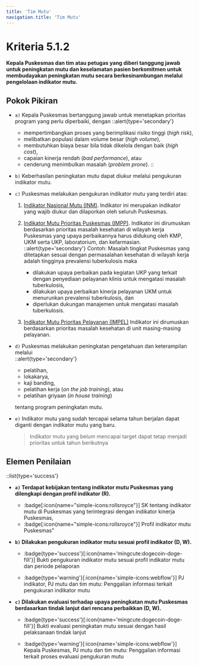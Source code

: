 ```yaml
---
title: 'Tim Mutu'
navigation.title: 'Tim Mutu'
---
```


# Kriteria 5.1.2 
**Kepala Puskesmas dan tim atau petugas yang diberi tanggung jawab untuk peningkatan mutu dan keselamatan pasien berkomitmen untuk membudayakan peningkatan mutu secara berkesinambungan melalui pengelolaan indikator mutu.** 



## Pokok Pikiran 

- `a)` Kepala Puskesmas bertanggung jawab untuk menetapkan prioritas program yang perlu diperbaiki, dengan 
  ::alert{type='secondary'}
  - mempertimbangkan proses yang berimplikasi risiko tinggi (*high risk*), 
  - melibatkan populasi dalam volume besar (*high volume*), 
  - membutuhkan biaya besar bila tidak dikelola dengan baik (*high cost*), 
  - capaian kinerja rendah (*bad performance*), atau 
  - cenderung menimbulkan masalah (*problem prone*). 
  ::
- `b)` Keberhasilan peningkatan mutu dapat diukur melalui pengukuran indikator mutu. 

- `c)` Puskesmas melakukan pengukuran indikator mutu yang terdiri atas: 
  1. [Indikator Nasional Mutu (INM)](). Indikator ini merupakan indikator yang wajib diukur dan dilaporkan oleh seluruh Puskesmas. 
  1. [Indikator Mutu Prioritas Puskesmas (IMPP)](). Indikator ini dirumuskan berdasarkan prioritas masalah kesehatan di wilayah kerja Puskesmas yang upaya perbaikannya harus didukung oleh KMP, UKM serta UKP, laboratorium, dan kefarmasian. 
      ::alert{type='secondary'}
      Contoh: Masalah tingkat Puskesmas yang ditetapkan sesuai dengan permasalahan  kesehatan  di wilayah kerja adalah tingginya prevalensi tuberkulosis maka 
       - dilakukan upaya perbaikan pada kegiatan UKP yang terkait dengan penyediaan pelayanan klinis untuk mengatasi masalah tuberkulosis, 
       - dilakukan upaya perbaikan kinerja pelayanan UKM untuk menurunkan prevalensi tuberkulosis, dan 
       - diperlukan dukungan manajemen untuk mengatasi masalah tuberkulosis. 


  1. [Indikator Mutu Prioritas Pelayanan (IMPEL)]() Indikator ini dirumuskan berdasarkan prioritas masalah kesehatan di unit masing-masing pelayanan. 

- `d)` Puskesmas melakukan peningkatan pengetahuan dan keterampilan  melalui  
  ::alert{type='secondary'}
  - pelatihan,  
  - lokakarya,   
  - kaji banding, 
  - pelatihan kerja (*on the job training*), atau 
  - pelatihan griyaan (*in house training*) 
  
  tentang program peningkatan mutu. 

- `e)` Indikator mutu yang sudah tercapai selama tahun berjalan dapat diganti dengan indikator mutu yang baru. 
  > Indikator mutu yang belum mencapai target dapat tetap menjadi prioritas untuk tahun berikutnya 
 
## Elemen Penilaian 
::list{type='success'}
- **`a)` Terdapat kebijakan tentang indikator mutu Puskesmas yang dilengkapi dengan profil indikator (R).**

  - :badge[:icon{name="simple-icons:rollsroyce"}] SK tentang indikator mutu di Puskesmas yang terintegrasi dengan indikator kinerja Puskesmas, 
  - :badge[:icon{name="simple-icons:rollsroyce"}] Profil indikator mutu Puskesmas" 

- **`b)` Dilakukan pengukuran indikator mutu sesuai profil indikator (D, W).**

  - :badge{type='success'}[:icon{name='mingcute:dogecoin-doge-fill'}] Bukti pengukuran indikator mutu sesuai profil indikator mutu dan periode pelaporan 
 
  - :badge{type='warning'}[:icon{name='simple-icons:webflow'}] PJ indikator, PJ mutu dan tim mutu: Penggalian informasi terkait pengukuran indikator mutu 

- **`c)` Dilakukan evaluasi terhadap upaya peningkatan mutu Puskesmas berdasarkan tindak lanjut dari rencana perbaikkan (D, W).**

  - :badge{type='success'}[:icon{name='mingcute:dogecoin-doge-fill'}] Bukti evaluasi peningkatan mutu sesuai dengan hasil pelaksanaan tindak lanjut 
 
  - :badge{type='warning'}[:icon{name='simple-icons:webflow'}] Kepala Puskesmas, PJ mutu dan tim mutu: Penggalian informasi terkait proses evaluasi pengukuran mutu 
